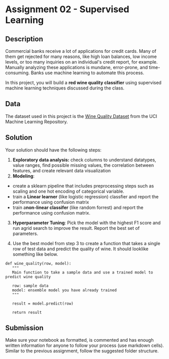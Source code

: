 # Assignment 02 - Supervised Learning


## Description

Commercial banks receive a lot of applications for credit cards. Many of them get rejected for many reasons, like high loan balances, low income levels, or too many inquiries on an individual's credit report, for example. Manually analyzing these applications is mundane, error-prone, and time-consuming. Banks use machine learning to automate this process.

In this project, you will build a **red wine quality classifier** using supervised machine learning techniques discussed during the class.


## Data

The dataset used in this project is the [Wine Quality Dataset](https://archive.ics.uci.edu/ml/datasets/Wine+Quality) from the UCI Machine Learning Repository.


## Solution

Your solution should have the following steps:

1. **Exploratory data analysis:** check columns to understand datatypes, value ranges, find possible missing values, the correlation between features, and create relevant data visualization
2.  **Modeling**:
   * create a sklearn pipeline  that includes preprocessing steps such as scaling and one hot encoding of categorical variable.
   *  train a **Linear learner** (like logistic regression) classfier and report the performance using confusion matrix
   *  train a**non-linear classifer** (like random forrest) and report the performance using confusion matrix.
3. **Hyperparameter Tuning**: Pick the model with the highest F1 score and run agrid search to improve the result. Report the best set of parameters.

4. Use the best model from step 3 to create a function that takes a single row of test data and predict the quality of wine. It should looklike something like below.

```
def wine_quality(row, model):
   """
   Main function to take a sample data and use a trained model to predict wine quality

   row: sample data
   model: ensemble model you have already trained
   """
   
   result = model.predict(row)
   
   return result

```


## Submission
Make sure your notebook as formatted, is commented and has enough written information for anyone to follow your process (use markdown cells). 
Similar to the previous assignment, follow the suggested folder structure.

